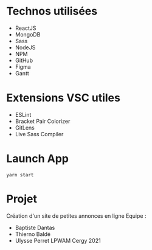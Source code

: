 # Technos utilisées

- ReactJS
- MongoDB
- Sass
- NodeJS
- NPM
- GitHub
- Figma
- Gantt

# Extensions VSC utiles
- ESLint
- Bracket Pair Colorizer
- GitLens
- Live Sass Compiler

# Launch App
`yarn start`

# Projet
Création d'un site de petites annonces en ligne
Equipe :
- Baptiste Dantas
- Thierno Baldé
- Ulysse Perret
LPWAM Cergy 2021